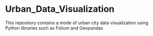 # Urban_Data_Visualization
This repository contains a mode of urban city data visualization using Python libraries such as Folium and Geopandas
